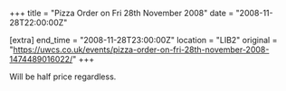 +++
title = "Pizza Order on Fri 28th November 2008"
date = "2008-11-28T22:00:00Z"

[extra]
end_time = "2008-11-28T23:00:00Z"
location = "LIB2"
original = "https://uwcs.co.uk/events/pizza-order-on-fri-28th-november-2008-1474489016022/"
+++

Will be half price regardless.

